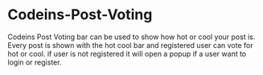 # Codeins-Post-Voting
Codeins Post Voting bar can be used to show how hot or cool your post is. Every post is shown with the hot cool bar and registered user can vote for hot or cool. if user is not registered it will open a popup if a user want to login or register.
